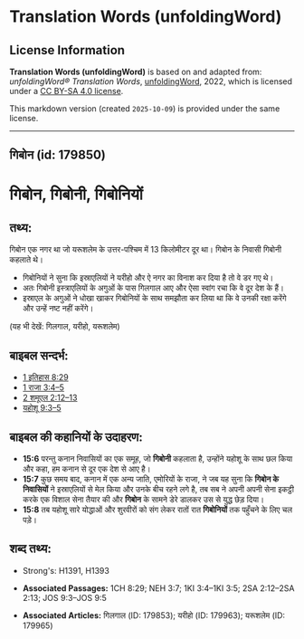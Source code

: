 # Translation Words (unfoldingWord)

## License Information

**Translation Words (unfoldingWord)** is based on and adapted from: _unfoldingWord® Translation Words_, [unfoldingWord](https://unfoldingword.org/utw), 2022, which is licensed under a [CC BY-SA 4.0 license](https://creativecommons.org/licenses/by-sa/4.0/legalcode.en).

This markdown version (created `2025-10-09`) is provided under the same license.



--------------------------------

## गिबोन (id: 179850)

गिबोन, गिबोनी, गिबोनियों
========================

तथ्य:
-----

गिबोन एक नगर था जो यरूशलेम के उत्तर\-पश्चिम में 13 किलोमीटर दूर था। गिबोन के निवासी गिबोनी कहलाते थे।

* गिबोनियों ने सुना कि इस्राएलियों ने यरीहो और ऐ नगर का विनाश कर दिया है तो वे डर गए थे।
* अतः गिबोनी इस्त्राएलियों के अगुओं के पास गिलगाल आए और ऐसा स्वांग रचा कि वे दूर देश के हैं।
* इस्राएल के अगुओं ने धोखा खाकर गिबोनियों के साथ समझौता कर लिया था कि वे उनकी रक्षा करेंगे और उन्हें नष्ट नहीं करेंगे।

(यह भी देखें: गिलगाल, यरीहो, यरूशलेम)

बाइबल सन्दर्भ:
--------------

* [1 इतिहास 8:29](https://ref.ly/1Chr0:0)
* [1 राजा 3:4–5](https://ref.ly/1Kgs0:0)
* [2 शमूएल 2:12–13](https://ref.ly/2Sam0:0)
* [यहोशू 9:3–5](https://ref.ly/Josh9:3-Josh9:5)

बाइबल की कहानियों के उदाहरण:
----------------------------

* **15:6** परन्तु कनान निवासियों का एक समूह, जो **गिबोनी** कहलाता है, उन्होंने यहोशू के साथ छल किया और कहा, हम कनान से दूर एक देश से आए है।
* **15:7** कुछ समय बाद, कनान में एक अन्य जाति, एमोरियों के राजा, ने जब यह सुना कि **गिबोन के निवासियों** ने इस्राएलियों से मेल किया और उनके बीच रहने लगे है, तब सब ने अपनी अपनी सेना इकट्ठी करके एक विशाल सेना तैयार की और **गिबोन** के सामने डेरे डालकर उस से युद्ध छेड़ दिया।
* **15:8** तब यहोशू सारे योद्धाओं और शुरवीरों को संग लेकर रातों रात **गिबोनियों** तक पहुँचने के लिए चल पड़े।

शब्द तथ्य:
----------

* Strong's: H1391, H1393

* **Associated Passages:** 1CH 8:29; NEH 3:7; 1KI 3:4–1KI 3:5; 2SA 2:12–2SA 2:13; JOS 9:3–JOS 9:5
* **Associated Articles:** गिलगाल (ID: 179853); यरीहो (ID: 179963); यरूशलेम (ID: 179965)


